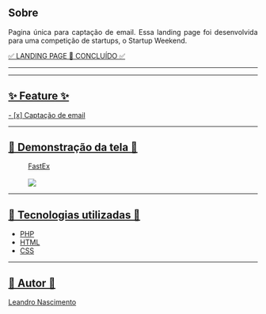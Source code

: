 <h2>Sobre</h2>

<p align="justify">Pagina única para captação de email. Essa landing page foi desenvolvida para uma competição de startups, o Startup Weekend.</p>

<p><a href="http://bit.ly/fastex_landing" target="_blank>Quero ver.</a></p>
<h4 align="center"> 
	✅ LANDING PAGE  🚀  CONCLUÍDO ✅
</h4>

---
<hr>

<h2>✨ Feature ✨</h2>
<p>
- [x] Captação de email<br>
</p>


---

<h2> 📱 Demonstração  da tela 📱</h2>

<figure>
    <figcaption>FastEx</figcaption>
    <br>
    <img src="img/mochup.gif">
</figure>

---

<h2> 🔨 Tecnologias utilizadas 🔨</h2>
<ul>
    <li>PHP</li>
    <li>HTML</li>
    <li>CSS</li>
</ul>

---

<h2>👷  Autor 👷 </h2>
<p>Leandro Nascimento<p>
